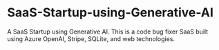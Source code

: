 # SaaS-Startup-using-Generative-AI
A SaaS Startup using Generative AI. This is a code bug fixer SaaS built using Azure OpenAI, Stripe, SQLite, and web technologies.
